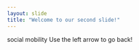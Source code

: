 ```yaml
---
layout: slide
title: "Welcome to our second slide!"
---
```

social mobility
Use the left arrow to go back!
